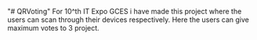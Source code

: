 "# QRVoting" 
For 10^th IT Expo GCES i have made this project where the users can scan through their devices respectively. Here the users can give maximum votes to 3 project.

